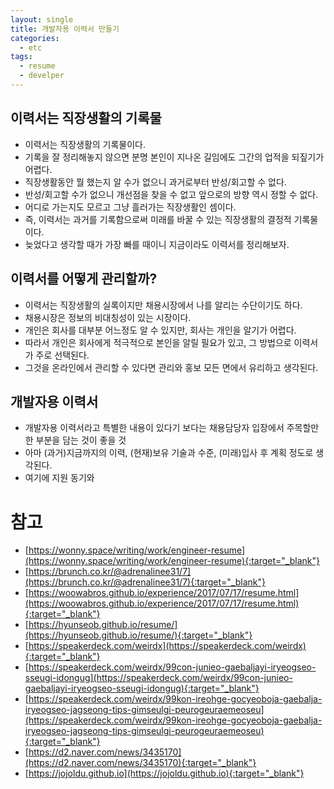 ```yaml
---
layout: single
title: 개발자용 이력서 만들기
categories: 
  - etc
tags: 
  - resume
  - develper
---
```


## 이력서는 직장생활의 기록물
- 이력서는 직장생활의 기록물이다.
- 기록을 잘 정리해놓지 않으면 분명 본인이 지나온 길임에도 그간의 업적을 되짚기가 어렵다.
- 직장생활동안 뭘 했는지 알 수가 없으니 과거로부터 반성/회고할 수 없다.
- 반성/회고할 수가 없으니 개선점을 찾을 수 없고 앞으로의 방향 역시 정할 수 없다.
- 어디로 가는지도 모르고 그냥 흘러가는 직장생활인 셈이다.
- 즉, 이력서는 과거를 기록함으로써 미래를 바꿀 수 있는 직장생활의 결정적 기록물이다.
- 늦었다고 생각할 때가 가장 빠를 때이니 지금이라도 이력서를 정리해보자.

## 이력서를 어떻게 관리할까?
- 이력서는 직장생활의 실록이지만 채용시장에서 나를 알리는 수단이기도 하다.
- 채용시장은 정보의 비대칭성이 있는 시장이다.
- 개인은 회사를 대부분 어느정도 알 수 있지만, 회사는 개인을 알기가 어렵다.
- 따라서 개인은 회사에게 적극적으로 본인을 알릴 필요가 있고, 그 방법으로 이력서가 주로 선택된다.
- 그것을 온라인에서 관리할 수 있다면 관리와 홍보 모든 면에서 유리하고 생각된다.

## 개발자용 이력서
- 개발자용 이력서라고 특별한 내용이 있다기 보다는 채용담당자 입장에서 주목할만한 부분을 담는 것이 좋을 것
- 아마 (과거)지금까지의 이력, (현재)보유 기술과 수준, (미래)입사 후 계획 정도로 생각된다.
- 여기에 지원 동기와 

## 

# 참고
- [https://wonny.space/writing/work/engineer-resume](https://wonny.space/writing/work/engineer-resume){:target="_blank"}
- [https://brunch.co.kr/@adrenalinee31/7](https://brunch.co.kr/@adrenalinee31/7){:target="_blank"}
- [https://woowabros.github.io/experience/2017/07/17/resume.html](https://woowabros.github.io/experience/2017/07/17/resume.html){:target="_blank"}
- [https://hyunseob.github.io/resume/](https://hyunseob.github.io/resume/){:target="_blank"}
- [https://speakerdeck.com/weirdx](https://speakerdeck.com/weirdx){:target="_blank"}
- [https://speakerdeck.com/weirdx/99con-junieo-gaebaljayi-iryeogseo-sseugi-idongug](https://speakerdeck.com/weirdx/99con-junieo-gaebaljayi-iryeogseo-sseugi-idongug){:target="_blank"}
- [https://speakerdeck.com/weirdx/99kon-ireohge-gocyeoboja-gaebalja-iryeogseo-jagseong-tips-gimseulgi-peurogeuraemeoseu](https://speakerdeck.com/weirdx/99kon-ireohge-gocyeoboja-gaebalja-iryeogseo-jagseong-tips-gimseulgi-peurogeuraemeoseu){:target="_blank"}
- [https://d2.naver.com/news/3435170](https://d2.naver.com/news/3435170){:target="_blank"}
- [https://jojoldu.github.io](https://jojoldu.github.io){:target="_blank"}